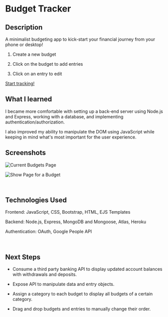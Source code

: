 
# Budget Tracker

## Description

A minimalist budgeting app to kick-start your financial journey from your phone or desktop!

1. Create a new budget

2. Click on the budget to add entries

3. Click on an entry to edit

[Start tracking!](https://ga-budget-tracker.herokuapp.com/home)


## What I learned

I became more comfortable with setting up a back-end server using Node.js and Express, working with a database, and implementing authentication/authorization.

I also improved my ability to manipulate the DOM using JavaScript while keeping in mind what's most important for the user experience. 


## Screenshots

![Current Budgets Page](https://i.imgur.com/95FCQ7r.png "Current Budgets Page")

![Show Page for a Budget](https://i.imgur.com/FdbKpjA.png "Show Page for a Budget")

</br>

## Technologies Used

Frontend: JavaScript, CSS, Bootstrap, HTML, EJS Templates

Backend: Node.js, Express, MongoDB and Mongoose, Atlas, Heroku

Authentication: OAuth, Google People API


</br>

## Next Steps

- Consume a third party banking API to display updated account balances with withdrawals and deposits.

- Expose API to manipulate data and entry objects.

- Assign a category to each budget to display all budgets of a certain category.

- Drag and drop budgets and entries to manually change their order. 
